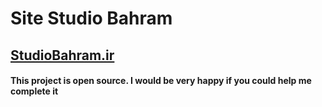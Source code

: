 <h1> Site Studio Bahram </h1>
<h2><a href="https://studiobahram.ir">StudioBahram.ir</a></h2>
<h4>This project is open source. I would be very happy if you could help me complete it</h4>
